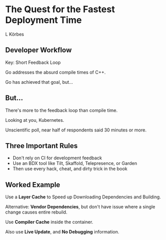 # The Quest for the Fastest Deployment Time

L Körbes

## Developer Workflow

Key: Short Feedback Loop

Go addresses the absurd compile times of C++.

Go has achieved that goal, but...

## But...

There's more to the feedback loop than compile time.

Looking at you, Kubernetes.

Unscientific poll, near half of respondents said 30 minutes or more.

## Three Important Rules

* Don't rely on CI for development feedback
* Use an BDX tool like Tilt, Skaffold, Telepresence, or Garden
* Then use every hack, cheat, and dirty trick in the book

## Worked Example

Use a **Layer Cache** to Speed up Downloading Dependencies and Building.

Alternative: **Vendor Dependencies**, but don't have issue where a single
change causes entire rebuild.

Use **Compiler Cache** inside the container.

Also use **Live Update**, and **No Debugging** information.

